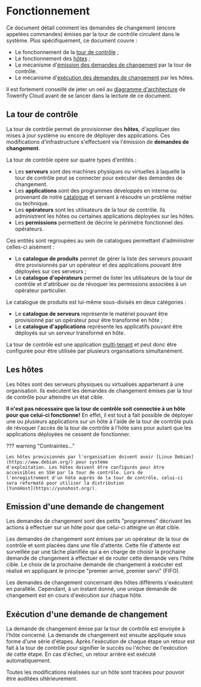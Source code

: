 # Fonctionnement

Ce document détail comment les demandes de changement (encore appelées commandes) émises par la tour de contrôle
circulent dans le système. Plus spécifiquement, ce document couvre :

- Le fonctionnement de la [tour de contrôle](#la-tour-de-controle) ;
- Le fonctionnement des [hôtes](#les-hotes) ;
- Le mécanisme d'[émission des demandes de changement](#emission-dune-demande-de-changement) par la tour de contrôle.
- Le mécanisme d'[exécution des demandes de changement](#execution-dune-demande-de-changement) par les hôtes.

Il est fortement conseillé de jeter un oeil au [diagramme d'architecture](overview.md#diagramme-darchitecture) de
Towerify Cloud avant de se lancer dans la lecture de ce document.

## La tour de contrôle

La tour de contrôle permet de provisionner des __hôtes__, d'appliquer des mises à jour système ou encore de déployer des
applications. Ces modifications d'infrastructure s'effectuent via l'émission de __demandes de changement__.

La tour de contrôle opère sur quatre types d'entités :

- Les __serveurs__ sont des machines physiques ou virtuelles à laquelle la tour de contrôle peut se connecter pour
  exécuter des demandes de changement.
- Les __applications__ sont des programmes développés en interne ou provenant de notre [catalogue](one-click-apps.md)
  et servant à résoudre un problème métier ou technique.
- Les __opérateurs__ sont les utilisateurs de la tour de contrôle. Ils administrent les hôtes ou certaines applications
  déployées sur les hôtes.
- Les __permissions__ permettent de décrire le périmètre fonctionnel des opérateurs.

Ces entités sont regroupées au sein de catalogues permettant d'administrer celles-ci aisément :

- Le __catalogue de produits__ permet de gérer la liste des serveurs pouvant être provisionnés par un opérateur et
  des applications pouvant être déployées sur ces serveurs ;
- Le __catalogue d'opérateurs__ permet de lister les utilisateurs de la tour de contrôle et d'attribuer ou de révoquer
  les permissions associées à un opérateur particulier.

Le catalogue de produits est lui-même sous-divisés en deux catégories :

- Le __catalogue de serveurs__ représente le matériel pouvant être provisionné par un opérateur pour être transformé en
  hôte ;
- Le __catalogue d'applications__ représente les applicatifs pouvant être déployés sur un serveur transformé en hôte.

La tour de contrôle est une application [multi-tenant](https://en.wikipedia.org/wiki/Multitenancy) et peut donc être
configurée pour être utilisée par plusieurs organisations simultanément.

## Les hôtes

Les hôtes sont des serveurs physiques ou virtualisés appartenant à une organisation. Ils exécutent les demandes de
changement émises par la tour de contrôle pour atteindre un état cible.

__Il n'est pas nécessaire que la tour de contrôle soit connectée à un hôte pour que celui-ci fonctionne!__ En effet, il
est tout à fait possible de déployer une ou plusieurs applications sur un hôte à l'aide de la tour de contrôle puis de
révoquer l'accès de la tour de contrôle à l'hôte sans pour autant que les applications déployées ne cessent de
fonctionner.

??? warning "Contraintes..."

    Les hôtes provisionnés par l'organisation doivent avoir [Linux Debian](https://www.debian.org/) pour système 
    d'exploitation. Les hôtes doivent être configurés pour être accessibles en SSH par la tour de contrôle. Lors de 
    l'enregistrement d'un hôte auprès de la tour de contrôle, celui-ci sera reformaté pour utiliser la distribution
    [YunoHost](https://yunohost.org/).

## Emission d'une demande de changement

Les demandes de changement sont des petits "programmes" décrivant les actions à effectuer sur un hôte pour que celui-ci
atteigne un état cible.

Les demandes de changement sont émises par un opérateur de la tour de contrôle et sont placées dans une file d'attente.
Cette file d'attente est surveillée par une tâche planifiée qui a en charge de choisir la prochaine demande de
changement à effectuer et de router cette demande vers l'hôte cible. Le choix de la prochaine demande de changement à
exécuter est réalisé en appliquant le principe "premier arrivé, premier servi" (FIFO).

Les demandes de changement concernant des hôtes différents s'exécutent en parallèle. Cependant, à un instant donné, une
unique demande de changement est en cours d'exécution sur chaque hôte.

## Exécution d'une demande de changement

La demande de changement émise par la tour de contrôle est envoyée à l'hôte concerné. La demande de changement est
ensuite appliquée sous forme d'une série d'étapes. Après l'exécution de chaque étape un retour est fait à la tour de
contrôle pour signifier le succès ou l'échec de l'exécution de cette étape. En cas d'échec, un retour arrière est
exécuté automatiquement. 

Toutes les modifications réalisées sur un hôte sont tracées pour pouvoir être auditées ultérieurement. 